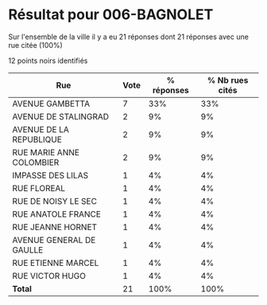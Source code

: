 # Résultat pour 006-BAGNOLET

Sur l'ensemble de la ville il y a eu 21 réponses dont 21 réponses avec une rue citée (100%)

12 points noirs identifiés

| Rue | Vote | % réponses | % Nb rues cités|
|-----|------|------------|----------------|
| AVENUE GAMBETTA | 7 | 33% | 33%|
| AVENUE DE STALINGRAD | 2 | 9% | 9%|
| AVENUE DE LA REPUBLIQUE | 2 | 9% | 9%|
| RUE MARIE ANNE COLOMBIER | 2 | 9% | 9%|
| IMPASSE DES LILAS | 1 | 4% | 4%|
| RUE FLOREAL | 1 | 4% | 4%|
| RUE DE NOISY LE SEC | 1 | 4% | 4%|
| RUE ANATOLE FRANCE | 1 | 4% | 4%|
| RUE JEANNE HORNET | 1 | 4% | 4%|
| AVENUE GENERAL DE GAULLE | 1 | 4% | 4%|
| RUE ETIENNE MARCEL | 1 | 4% | 4%|
| RUE VICTOR HUGO | 1 | 4% | 4%|
| **Total** | 21 | 100% | 100%|
